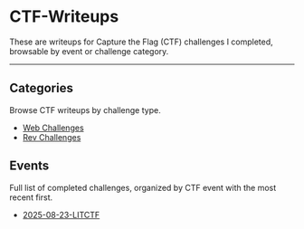 # CTF-Writeups

These are writeups for Capture the Flag (CTF) challenges I completed, browsable by event or challenge category.

---

## Categories
Browse CTF writeups by challenge type.

- [Web Challenges](CTF-Writeups/Web-Challenges.md)
- [Rev Challenges](CTF-Writeups/Rev-Challenges.md)

## Events
Full list of completed challenges, organized by CTF event with the most recent first.

- [2025-08-23-LITCTF](CTF-Writeups/All-CTF-Challenges/2025-08-23-LITCTF)